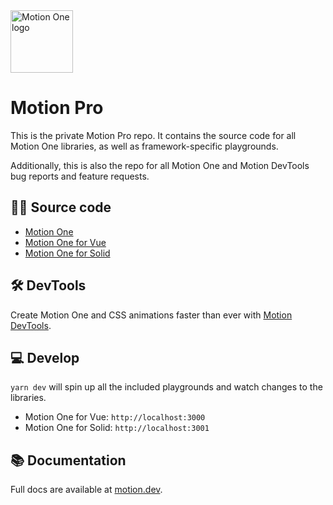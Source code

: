 <img width="100" height="100" alt="Motion One logo" src="https://user-images.githubusercontent.com/7850794/164965523-3eced4c4-6020-467e-acde-f11b7900ad62.png" />

# Motion Pro

This is the private Motion Pro repo. It contains the source code for all Motion One libraries, as well as framework-specific playgrounds.

Additionally, this is also the repo for all Motion One and Motion DevTools bug reports and feature requests.

## 🕵️‍♂️ Source code

- [Motion One](https://github.com/motiondivision/motionone/tree/main/packages/motion)
- [Motion One for Vue](https://github.com/motiondivision/motionone/tree/main/packages/vue)
- [Motion One for Solid](https://github.com/motiondivision/motionone/tree/main/packages/solid)

## 🛠 DevTools

Create Motion One and CSS animations faster than ever with [Motion DevTools](https://motion.dev/tools).

## 💻 Develop

`yarn dev` will spin up all the included playgrounds and watch changes to the libraries.

- Motion One for Vue: `http://localhost:3000`
- Motion One for Solid: `http://localhost:3001`

## 📚 Documentation

Full docs are available at [motion.dev](https://motion.dev).
